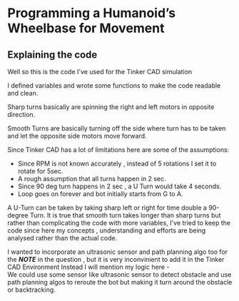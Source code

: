 # Programming a Humanoid’s Wheelbase for Movement 

## Explaining the code

Well so this is the code I've used for the Tinker CAD simulation

I defined variables and wrote some functions to make the code readable and clean.

Sharp turns basically are spinning the right and left motors in opposite direction.

Smooth Turns are basically turning off the side where turn has to be taken and let the opposite side motors move forward.

Since Tinker CAD has a lot of limitations here are some of the assumptions:
- Since RPM is not known accurately , instead of 5 rotations I set it to rotate for 5sec.
- A rough assumption that all turns happen in 2 sec.
- Since 90 deg turn happens in 2 sec , a U Turn would take 4 seconds.
- Loop goes on forever and bot initially starts from G to A.

A U-Turn can be taken by taking sharp left or right for time double a 90-degree Turn.
It is true that smooth turn takes longer than sharp turns but rather than complicating the code with more variables,
I've tried to keep the code since here my concepts , understanding and efforts are being analysed rather than the actual code.

I wanted to incorporate an ultrasonic sensor and path planning algo too for the ***NOTE*** in the question , but it is very inconvinient to add it in the Tinker CAD Environment
Instead I will mention my logic here - 
<br>
We could use some sensor like ultrasonic sensor to detect obstacle and use path planning algos to reroute the bot but making it turn around the obstacle or backtracking. 
